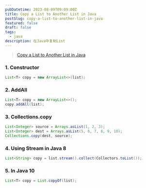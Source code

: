```yaml
---
pubDatetime: 2023-08-09T09:09:00Z
title: Copy a List to Another List in Java
postSlug: copy-a-list-to-another-list-in-java
featured: false
draft: false
tags:
  - java
description: 在Java中复制List
---
```


>[Copy a List to Another List in Java](https://www.baeldung.com/java-copy-list-to-another)

### 1. Constructor

```java
List<T> copy = new ArrayList<>(list);
```

### 2. AddAll

```java
List<T> copy = new ArrayList<>();
copy.addAll(list);
```

### 3. Collections.copy

```java
List<Integer> source = Arrays.asList(1, 2, 3);
List<Integer> dest = Arrays.asList(5, 6, 7, 8, 9, 10);
Collections.copy(dest, source);
```

### 4. Using Stream in Java 8

```java
List<String> copy = list.stream().collect(Collectors.toList());
```

### 5. In Java 10

```java
List<T> copy = List.copyOf(list);
```
